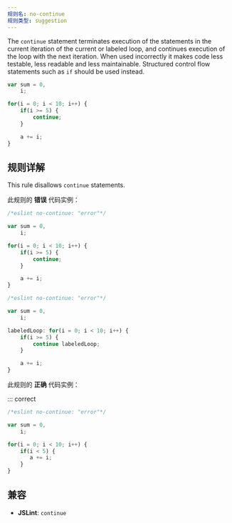 ```yaml
---
规则名: no-continue
规则类型: suggestion
---
```



The `continue` statement terminates execution of the statements in the current iteration of the current or labeled loop, and continues execution of the loop with the next iteration. When used incorrectly it makes code less testable, less readable and less maintainable. Structured control flow statements such as `if` should be used instead.

```js
var sum = 0,
    i;

for(i = 0; i < 10; i++) {
    if(i >= 5) {
        continue;
    }

    a += i;
}
```

## 规则详解

This rule disallows `continue` statements.

此规则的 **错误** 代码实例：



```js
/*eslint no-continue: "error"*/

var sum = 0,
    i;

for(i = 0; i < 10; i++) {
    if(i >= 5) {
        continue;
    }

    a += i;
}
```



```js
/*eslint no-continue: "error"*/

var sum = 0,
    i;

labeledLoop: for(i = 0; i < 10; i++) {
    if(i >= 5) {
        continue labeledLoop;
    }

    a += i;
}
```

此规则的 **正确** 代码实例：

::: correct

```js
/*eslint no-continue: "error"*/

var sum = 0,
    i;

for(i = 0; i < 10; i++) {
    if(i < 5) {
       a += i;
    }
}
```

## 兼容

* **JSLint**: `continue`
